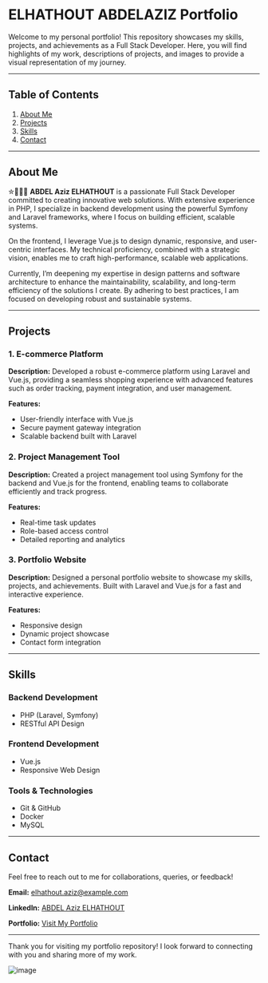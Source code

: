 # ELHATHOUT ABDELAZIZ Portfolio

Welcome to my personal portfolio! This repository showcases my skills, projects, and achievements as a Full Stack Developer. Here, you will find highlights of my work, descriptions of projects, and images to provide a visual representation of my journey.

---

## Table of Contents

1. [About Me](#about-me)
2. [Projects](#projects)
3. [Skills](#skills)
4. [Contact](#contact)

---

## About Me

✮👨🏻‍💻 **ABDEL Aziz ELHATHOUT** is a passionate Full Stack Developer committed to creating innovative web solutions. With extensive experience in PHP, I specialize in backend development using the powerful Symfony and Laravel frameworks, where I focus on building efficient, scalable systems.

On the frontend, I leverage Vue.js to design dynamic, responsive, and user-centric interfaces. My technical proficiency, combined with a strategic vision, enables me to craft high-performance, scalable web applications.

Currently, I’m deepening my expertise in design patterns and software architecture to enhance the maintainability, scalability, and long-term efficiency of the solutions I create. By adhering to best practices, I am focused on developing robust and sustainable systems.

---

## Projects

### 1. **E-commerce Platform**
**Description:**
Developed a robust e-commerce platform using Laravel and Vue.js, providing a seamless shopping experience with advanced features such as order tracking, payment integration, and user management.

**Features:**
- User-friendly interface with Vue.js
- Secure payment gateway integration
- Scalable backend built with Laravel

### 2. **Project Management Tool**
**Description:**
Created a project management tool using Symfony for the backend and Vue.js for the frontend, enabling teams to collaborate efficiently and track progress.


**Features:**
- Real-time task updates
- Role-based access control
- Detailed reporting and analytics

### 3. **Portfolio Website**
**Description:**
Designed a personal portfolio website to showcase my skills, projects, and achievements. Built with Laravel and Vue.js for a fast and interactive experience.


**Features:**
- Responsive design
- Dynamic project showcase
- Contact form integration

---

## Skills

### Backend Development
- PHP (Laravel, Symfony)
- RESTful API Design

### Frontend Development
- Vue.js
- Responsive Web Design

### Tools & Technologies
- Git & GitHub
- Docker
- MySQL

---

## Contact

Feel free to reach out to me for collaborations, queries, or feedback!

**Email:** elhathout.aziz@example.com

**LinkedIn:** [ABDEL Aziz ELHATHOUT](https://linkedin.com/in/elhathout-abdelaziz)

**Portfolio:** [Visit My Portfolio](https://elhathoutaziz.com)

---

Thank you for visiting my portfolio repository! I look forward to connecting with you and sharing more of my work.

![image](https://github.com/user-attachments/assets/0d6f038b-fded-4ef3-83a8-2c50406c0228)
